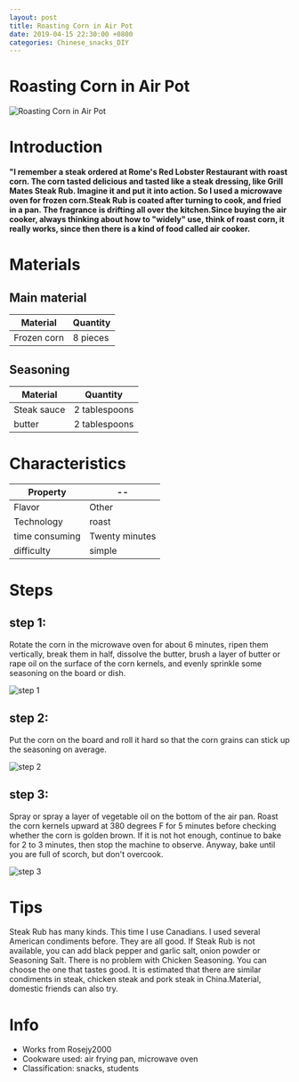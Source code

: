 ```yaml
---
layout: post
title: Roasting Corn in Air Pot
date: 2019-04-15 22:30:00 +0800
categories: Chinese_snacks_DIY
---
```


# Roasting Corn in Air Pot

![Roasting Corn in Air Pot]({{site.baseurl}}/img/412996/412996.jpg)

# Introduction

**"I remember a steak ordered at Rome's Red Lobster Restaurant with roast corn. The corn tasted delicious and tasted like a steak dressing, like Grill Mates Steak Rub. Imagine it and put it into action. So I used a microwave oven for frozen corn.Steak Rub is coated after turning to cook, and fried in a pan. The fragrance is drifting all over the kitchen.Since buying the air cooker, always thinking about how to "widely" use, think of roast corn, it really works, since then there is a kind of food called air cooker.**

# Materials


## Main material

Material|Quantity
--|--
Frozen corn|8 pieces

## Seasoning

Material|Quantity
--|--
Steak sauce|2 tablespoons
butter|2 tablespoons

# Characteristics

Property|--
--|--
Flavor|Other
Technology|roast
time consuming|Twenty minutes
difficulty|simple

# Steps

## step 1:

Rotate the corn in the microwave oven for about 6 minutes, ripen them vertically, break them in half, dissolve the butter, brush a layer of butter or rape oil on the surface of the corn kernels, and evenly sprinkle some seasoning on the board or dish.

![step 1]({{site.baseurl}}/img/412996/1.jpg)

## step 2:

Put the corn on the board and roll it hard so that the corn grains can stick up the seasoning on average.

![step 2]({{site.baseurl}}/img/412996/2.jpg)

## step 3:

Spray or spray a layer of vegetable oil on the bottom of the air pan. Roast the corn kernels upward at 380 degrees F for 5 minutes before checking whether the corn is golden brown. If it is not hot enough, continue to bake for 2 to 3 minutes, then stop the machine to observe. Anyway, bake until you are full of scorch, but don't overcook.

![step 3]({{site.baseurl}}/img/412996/3.jpg)

# Tips

Steak Rub has many kinds. This time I use Canadians. I used several American condiments before. They are all good. If Steak Rub is not available, you can add black pepper and garlic salt, onion powder or Seasoning Salt. There is no problem with Chicken Seasoning. You can choose the one that tastes good. It is estimated that there are similar condiments in steak, chicken steak and pork steak in China.Material, domestic friends can also try.

# Info

- Works from Rosejy2000
- Cookware used: air frying pan, microwave oven
- Classification: snacks, students